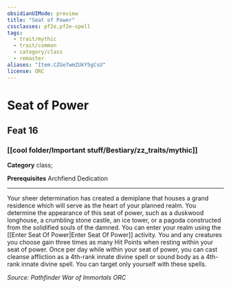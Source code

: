 ```yaml
---
obsidianUIMode: preview
title: "Seat of Power"
cssclasses: pf2e,pf2e-spell
tags:
  - trait/mythic
  - trait/common
  - category/class
  - remaster
aliases: "Item.CZGe7wmZUkY5gCsU"
license: ORC
---
```

# Seat of Power
## Feat 16
### [[cool folder/Important stuff/Bestiary/zz_traits/mythic]]

**Category** class; 



**Prerequisites** Archfiend Dedication
* * *
Your sheer determination has created a demiplane that houses a grand residence which will serve as the heart of your planned realm. You determine the appearance of this seat of power, such as a duskwood longhouse, a crumbling stone castle, an ice tower, or a pagoda constructed from the solidified souls of the damned. You can enter your realm using the [[Enter Seat Of Power|Enter Seat Of Power]] activity. You and any creatures you choose gain three times as many Hit Points when resting within your seat of power. Once per day while within your seat of power, you can cast cleanse affliction as a 4th-rank innate divine spell or sound body as a 4th-rank innate divine spell. You can target only yourself with these spells.

*Source: Pathfinder War of Immortals*
*ORC*